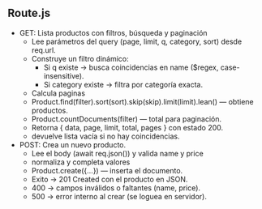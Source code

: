 ## Route.js
- GET: Lista productos con filtros, búsqueda y paginación
  - Lee parámetros del query (page, limit, q, category, sort) desde req.url.
  - Construye un filtro dinámico:
    - Si q existe → busca coincidencias en name ($regex, case-insensitive).
    - Si category existe → filtra por categoría exacta.
  - Calcula paginas
  - Product.find(filter).sort(sort).skip(skip).limit(limit).lean() — obtiene productos.
  - Product.countDocuments(filter) — total para paginación.
  - Retorna { data, page, limit, total, pages } con estado 200.
  - devuelve lista vacía si no hay coincidencias.
- POST: Crea un nuevo producto.
  - Lee el body (await req.json()) y valida name y price
  - normaliza y completa valores
  - Product.create({...}) — inserta el documento.
  - Exito → 201 Created con el producto en JSON.
  - 400 → campos inválidos o faltantes (name, price).
  - 500 → error interno al crear (se loguea en servidor).
